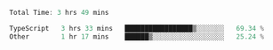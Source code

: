 <!--START_SECTION:waka-->

```typescript
Total Time: 3 hrs 49 mins

TypeScript   3 hrs 33 mins   █████████████████▒░░░░░░░   69.34 %
Other        1 hr 17 mins    ██████▒░░░░░░░░░░░░░░░░░░   25.24 %
```

<!--END_SECTION:waka-->
